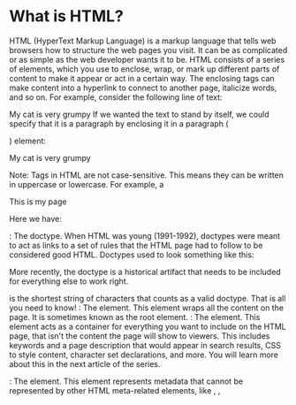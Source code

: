 # What is HTML?

HTML (HyperText Markup Language) is a markup language that tells web browsers how to structure the web pages you visit. It can be as complicated or as simple as the web developer wants it to be. HTML consists of a series of elements, which you use to enclose, wrap, or mark up different parts of content to make it appear or act in a certain way. The enclosing tags can make content into a hyperlink to connect to another page, italicize words, and so on. For example, consider the following line of text:

My cat is very grumpy
If we wanted the text to stand by itself, we could specify that it is a paragraph by enclosing it in a paragraph (<p>) element:

<p>My cat is very grumpy</p>

Note: Tags in HTML are not case-sensitive. This means they can be written in uppercase or lowercase. For example, a <title> tag could be written as <title>, <TITLE>, <Title>, <TiTlE>, etc., and it will work. However, it is best practice to write all tags in lowercase for consistency and readability.

## Anatomy of an HTML element

Let's further explore our paragraph element from the previous section:

A sample code snippet demonstrating the structure of an html element.<p> My cat is very grumpy </p>.

### The anatomy of our element is:

### The opening tag: 

This consists of the name of the element (in this example, p for paragraph), wrapped in opening and closing angle brackets. This opening tag marks where the element begins or starts to take effect. In this example, it precedes the start of the paragraph text.

### The content:

This is the content of the element. In this example, it is the paragraph text.

### The closing tag:

This is the same as the opening tag, except that it includes a forward slash before the element name. This marks where the element ends. Failing to include a closing tag is a common beginner error that can produce peculiar results.

The element is the opening tag, followed by content, followed by the closing tag.

## Nesting elements
Elements can be placed within other elements. This is called nesting. If we wanted to state that our cat is very grumpy, we could wrap the word very in a <strong> element, which means that the word is to have strong(er) text formatting:

<p>My cat is <strong>very</strong> grumpy.</p>

There is a right and wrong way to do nesting. In the example above, we opened the p element first, then opened the strong element. For proper nesting, we should close the strong element first, before closing the p.

The following is an example of the wrong way to do nesting:

<p>My cat is <strong>very grumpy.</p></strong>
The tags have to open and close in a way that they are inside or outside one another. With the kind of overlap in the example above, the browser has to guess at your intent. This kind of guessing can result in unexpected results.

## Void elements
Not all elements follow the pattern of an opening tag, content, and a closing tag. Some elements consist of a single tag, which is typically used to insert/embed something in the document. Such elements are called void elements. For example, the <img> element embeds an image file onto a page:

<img
  src="https://raw.githubusercontent.com/mdn/beginner-html-site/gh-pages/images/firefox-icon.png"
  alt="Firefox icon" />
This would output the following:

Note: In HTML, there is no requirement to add a / at the end of a void element's tag, for example: <img src="images/cat.jpg" alt="cat" />. However, it is also a valid syntax, and you may do this when you want your HTML to be valid XML.

## Attributes

Elements can also have attributes. Attributes look like this:

paragraph tag with 'class="editor-note"' attribute emphasized
Attributes contain extra information about the element that won't appear in the content. In this example, the class attribute is an identifying name used to target the element with style information.

An attribute should have:

A space between it and the element name. (For an element with more than one attribute, the attributes should be separated by spaces too.)
The attribute name, followed by an equal sign.
An attribute value, wrapped with opening and closing quote marks.
Active learning: Adding attributes to an element
Another example of an element is <a>. This stands for anchor. An anchor can make the text it encloses into a hyperlink. Anchors can take a number of attributes, but several are as follows:

### href
This attribute's value specifies the web address for the link. For example: href="https://www.mozilla.org/".

### title
The title attribute specifies extra information about the link, such as a description of the page that is being linked to. For example, title="The Mozilla homepage". This appears as a tooltip when a cursor hovers over the element.

### target
The target attribute specifies the browsing context used to display the link. For example, target="_blank" will display the link in a new tab. If you want to display the linked content in the current tab, just omit this attribute.

Add the <a> element.
Add the href attribute and the title attribute.
Specify the target attribute to open the link in the new tab.
You will be able to see your changes live in the Output area. You should see a link—that when hovered over—displays the value of the title attribute and, when clicked, opens a new tab and navigates to the web address in the href attribute. Remember that you need to include a space between the element name and between each attribute.

### Boolean attributes

Sometimes you will see attributes written without values. This is entirely acceptable. These are called Boolean attributes. Boolean attributes can only have one value, which is generally the same as the attribute name. For example, consider the disabled attribute, which you can assign to form input elements. (You use this to disable the form input elements so the user can't make entries. The disabled elements typically have a grayed-out appearance.) For example:

<input type="text" disabled="disabled" />
As shorthand, it is acceptable to write this as follows:

<!-- using the disabled attribute prevents the end user from entering text into the input box -->
<input type="text" disabled />

<!-- text input is allowed, as it doesn't contain the disabled attribute -->
<input type="text" />

For reference, the example above also includes a non-disabled form input element. The HTML from the example above produces this result:

### Omitting quotes around attribute values

If you look at code for a lot of other sites, you might come across a number of strange markup styles, including attribute values without quotes. This is permitted in certain circumstances, but it can also break your markup in other circumstances. For example, if we revisit our link example from earlier, we could write a basic version with only the href attribute, like this:

<a href=https://www.mozilla.org/>favorite website</a>
However, as soon as we add the title attribute in this way, there are problems:

<a href=https://www.mozilla.org/ title=The Mozilla homepage>favorite website</a>

As written above, the browser misinterprets the markup, mistaking the title attribute for three attributes: a title attribute with the value The, and two Boolean attributes, Mozilla and homepage. Obviously, this is not intended! It will cause errors or unexpected behavior, as you can see in the live example below.

Always include the attribute quotes. It avoids such problems, and results in more readable code.

### Single or double quotes?

In this article, you will also notice that the attributes are wrapped in double quotes. However, you might see single quotes in some HTML code. This is a matter of style. You can feel free to choose which one you prefer. Both of these lines are equivalent:

<a href='https://www.example.com'>A link to my example.</a>

<a href="https://www.example.com">A link to my example.</a>

Make sure you don't mix single quotes and double quotes. This example (below) shows a kind of mixing of quotes that will go wrong:

<a href="https://www.example.com'>A link to my example.</a>
However, if you use one type of quote, you can include the other type of quote inside your attribute values:

<a href="https://www.example.com" title="Isn't this fun?">
  A link to my example.
</a>

To use quote marks inside other quote marks of the same type (single quote or double quote), use HTML entities. For example, this will break:

<a href="https://www.example.com" title="An "interesting" reference">A link to my example.</a>
Instead, you need to do this:

<a href="https://www.example.com" title="An &quot;interesting&quot; reference">A link to my example.</a>

### Anatomy of an HTML document
Individual HTML elements aren't very useful on their own. Let's examine how individual elements combine to form an entire HTML page:

<!doctype html>
<html lang="en-US">
  <head>
    <meta charset="utf-8" />
    <title>My test page</title>
  </head>
  <body>
    <p>This is my page</p>
  </body>
</html>

Here we have:

<!DOCTYPE html>: The doctype. When HTML was young (1991-1992), doctypes were meant to act as links to a set of rules that the HTML page had to follow to be considered good HTML. Doctypes used to look something like this:

<!DOCTYPE html PUBLIC "-//W3C//DTD XHTML 1.0 Transitional//EN" "http://www.w3.org/TR/xhtml1/DTD/xhtml1-transitional.dtd">
More recently, the doctype is a historical artifact that needs to be included for everything else to work right. 

<!DOCTYPE html> is the shortest string of characters that counts as a valid doctype. That is all you need to know!

<html></html>: The <html> element. This element wraps all the content on the page. It is sometimes known as the root element.

<head></head>: The <head> element. This element acts as a container for everything you want to include on the HTML page, that isn't the content the page will show to viewers. This includes keywords and a page description that would appear in search results, CSS to style content, character set declarations, and more. You will learn more about this in the next article of the series.

<meta charset="utf-8">: The <meta> element. This element represents metadata that cannot be represented by other HTML meta-related elements, like <base>, <link>, <script>, <style> or <title>. The charset attribute specifies the character encoding for your document as UTF-8, which includes most characters from the vast majority of human written languages. With this setting, the page can now handle any textual content it might contain. There is no reason not to set this, and it can help avoid some problems later.

<title></title>: The <title> element. This sets the title of the page, which is the title that appears in the browser tab the page is loaded in. The page title is also used to describe the page when it is bookmarked.

<body></body>: The <body> element. This contains all the content that displays on the page, including text, images, videos, games, playable audio tracks, or whatever else.


No matter how much whitespace you use inside HTML element content (which can include one or more space characters, but also line breaks), the HTML parser reduces each sequence of whitespace to a single space when rendering the code. So why use so much whitespace? The answer is readability.

It can be easier to understand what is going on in your code if you have it nicely formatted.

### Note:

Accessing the innerHTML of elements from JavaScript will keep all the whitespace intact. This may return unexpected results if the whitespace is trimmed by the browser.

Let's have a look at how the browser renders the two paragraphs above with and without whitespace:

const noWhitespace = document.getElementById("noWhitespace").innerHTML;
console.log(noWhitespace);
// "Dogs are silly."

const whitespace = document.getElementById("whitespace").innerHTML;
console.log(whitespace);
// "Dogs
//    are
//        silly."

